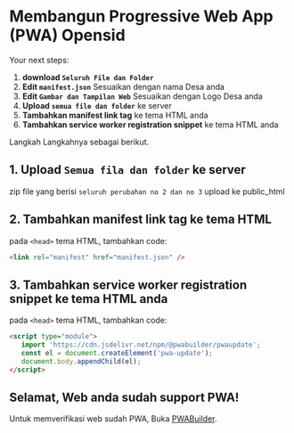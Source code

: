 # Membangun Progressive Web App (PWA) Opensid

Your next steps:
1. **download `Seluruh File dan Folder`**
2. **Edit `manifest.json`** Sesuaikan dengan nama Desa anda
3. **Edit `Gambar dan Tampilan Web`** Sesuaikan dengan Logo Desa anda
4. **Upload `semua file dan folder`** ke server
5. **Tambahkan manifest link tag** ke tema HTML anda 
6. **Tambahkan service worker registration snippet** ke tema HTML anda

Langkah Langkahnya sebagai berikut.

## 1. Upload `Semua fila dan folder` ke server

zip file yang berisi `seluruh perubahan no 2 dan no 3` upload ke public_html

## 2. Tambahkan manifest link tag ke tema HTML

pada `<head>` tema HTML, tambahkan code:

```html
<link rel="manifest" href="manifest.json" />
```

## 3. Tambahkan service worker registration snippet ke tema HTML anda

pada `<head>` tema HTML, tambahkan code:

```html
<script type="module">
   import 'https://cdn.jsdelivr.net/npm/@pwabuilder/pwaupdate';
   const el = document.createElement('pwa-update');
   document.body.appendChild(el);
</script>
```

## Selamat, Web anda sudah support PWA!

Untuk memverifikasi web sudah PWA, Buka [PWABuilder](https://pwabuilder.com).
